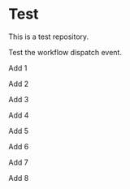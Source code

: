 # Test

This is a test repository.

Test the workflow dispatch event.

Add 1

Add 2

Add 3

Add 4

Add 5

Add 6

Add 7

Add 8

